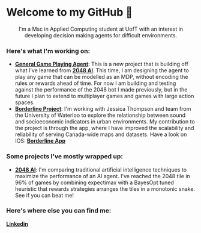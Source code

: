 <H1> Welcome to my GitHub 👋</H1>
<p align = "center">
I'm a Msc in Applied Computing student at UofT with an interest in developing decision making agents for difficult environments.
</p>

<H3>Here's what I'm working on:</H3>

<ul>
  <li>
    <a href="https://github.com/KyleJMcMaster/general-game-playing-agent"><b>General Game Playing Agent</b></a>: This is a new project that is building off what I've learned from <a href="https://github.com/KyleJMcMaster/twenty48AI"><b>2048 AI</b></a>. This time, I am designing the agent to play any game that can be modelled as an MDP, without encoding the rules or rewards ahead of time. For now I am building and testing against the performance of the 2048 bot I made previously, but in the future I plan to extend to multiplayer games and games with large action spaces.
  </li>
  <li>
    <a href="https://www.cbc.ca/news/canada/calgary/critical-map-making-1.6768269"><b>Borderline Project</b></a>: I'm working with Jessica Thompson and team from the University of Waterloo to explore the relationship between sound and socioeconomic indicators in urban environments. My contribution to the project is through the app, where I have improved the scalability and reliability of serving Canada-wide maps and datasets. Have a look on IOS: <a href="https://apps.apple.com/ca/app/borderline/id1348417625"><b>Borderline App</b></a>
  </li>
</ul>

<H3>Some projects I've mostly wrapped up:</H3>
<ul>
  <li>
    <a href="https://github.com/KyleJMcMaster/twenty48AI"><b>2048 AI</b></a>: I'm comparing traditional artificial intelligence techniques to maximize the performance of an AI agent. I've reached the 2048 tile in 96% of games by combining expectimax with a BayesOpt tuned heuristic that rewards strategies arranges the tiles in a monotonic snake. See if you can beat me!
  </li>
</ul>

<H3>Here's where else you can find me:</H3>

<a href="https://linkedin.com/in/kylemcmaster/"><b>Linkedin</b></a>


<!--
**KyleJMcMaster/KyleJMcMaster** is a ✨ _special_ ✨ repository because its `README.md` (this file) appears on your GitHub profile.

Here are some ideas to get you started:

- 🔭 I’m currently working on ...
- 🌱 I’m currently learning ...
- 👯 I’m looking to collaborate on ...
- 🤔 I’m looking for help with ...
- 💬 Ask me about ...
- 📫 How to reach me: ...
- 😄 Pronouns: ...
- ⚡ Fun fact: ...
-->
